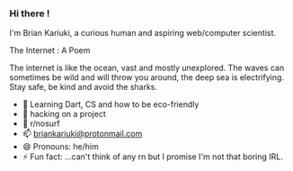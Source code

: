 ### Hi there !

I'm Brian Kariuki, a curious human and aspiring web/computer scientist.

The Internet : A Poem

The internet is like the ocean, vast and mostly unexplored. The waves can sometimes be wild and will throw you around, the deep sea is electrifying. Stay safe, be kind and avoid the sharks.


- 🔭 Learning Dart, CS and how to be eco-friendly
- 🌱 hacking on a project 
- 💬 r/nosurf
- 📫 briankariuki@protonmail.com
- 😄 Pronouns: he/him
- ⚡ Fun fact: ...can't think of any rn but I promise I'm not that boring IRL.

